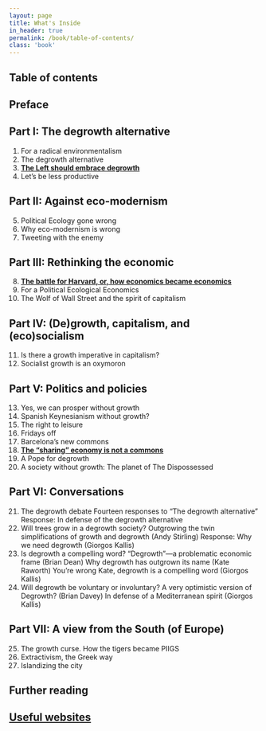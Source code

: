 ```yaml
---
layout: page
title: What's Inside
in_header: true
permalink: /book/table-of-contents/
class: 'book'
---
```


## Table of contents

## Preface

## Part I: The degrowth alternative

1. For a radical environmentalism
2. The degrowth alternative
3. __[The Left should embrace degrowth](/book/chapter-3/)__
4. Let’s be less productive

## Part II: Against eco-modernism

5. Political Ecology gone wrong
6. Why eco-modernism is wrong
7. Tweeting with the enemy

## Part III: Rethinking the economic

8. __[The battle for Harvard, or, how economics became economics](/book/chapter-8/)__
9. For a Political Ecological Economics
10. The Wolf of Wall Street and the spirit of capitalism

## Part IV: (De)growth, capitalism, and (eco)socialism

11. Is there a growth imperative in capitalism?
12. Socialist growth is an oxymoron

## Part V: Politics and policies

13. Yes, we can prosper without growth
14. Spanish Keynesianism without growth?
15. The right to leisure
16. Fridays off
17. Barcelona’s new commons
18. __[The “sharing” economy is not a commons](/book/chapter-18/)__
19. A Pope for degrowth
20. A society without growth: The planet of The Dispossessed

## Part VI: Conversations

21. The degrowth debate
Fourteen responses to “The degrowth alternative”
Response: In defense of the degrowth alternative
22. Will trees grow in a degrowth society?
Outgrowing the twin simplifications of growth and degrowth
(Andy Stirling)
Response: Why we need degrowth (Giorgos Kallis)
23. Is degrowth a compelling word?
“Degrowth”—a problematic economic frame (Brian Dean)
Why degrowth has outgrown its name (Kate Raworth)
You’re wrong Kate, degrowth is a compelling word (Giorgos Kallis)
24. Will degrowth be voluntary or involuntary?
A very optimistic version of Degrowth? (Brian Davey)
In defense of a Mediterranean spirit (Giorgos Kallis)

## Part VII: A view from the South (of Europe)

25. The growth curse. How the tigers became PIIGS
26. Extractivism, the Greek way
27. Islandizing the city

## Further reading

## [Useful websites](/links/)
